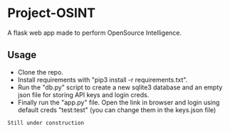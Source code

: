 # Project-OSINT

A flask web app made to perform OpenSource Intelligence. 

## Usage
- Clone the repo.
- Install requirements with "pip3 install -r requirements.txt".
- Run the "db.py" script to create a new sqlite3 database and an empty json file for storing API keys and login creds.
- Finally run the "app.py" file. Open the link in browser and login using default creds "test:test" (you can change them in the keys.json file)

`Still under construction`
